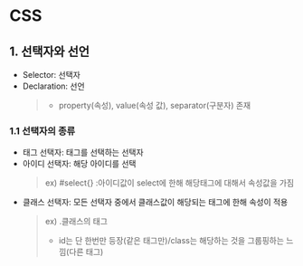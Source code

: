 # CSS

## 1. 선택자와 선언

- Selector: 선택자
- Declaration: 선언
  > - property(속성), value(속성 값), separator(구분자) 존재

### 1.1 선택자의 종류

- 태그 선택자: 태그를 선택하는 선택자
- 아이디 선택자: 해당 아이디를 선택
  > ex) #select{} :아이디값이 select에 한해 해당태그에 대해서 속성값을 가짐
- 클래스 선택자: 모든 선택자 중에서 클래스값이 해당되는 태그에 한해 속성이 적용
  > ex) .클래스의 태그
  >
  > - id는 단 한번만 등장(같은 태그만)/class는 해당하는 것을 그룹핑하는 느낌(다른 태그)
